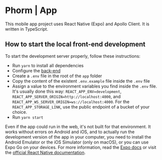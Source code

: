 # Phorm | App

This mobile app project uses React Native (Expo) and Apollo Client. It is written in TypeScript.

## How to start the local front-end development

To start the development server properly, follow these instructions:

-   Run `yarn` to install all dependencies
-   Configure the [back-end](../server)
-   Create a `.env` file in the root of the `app` folder
-   Copy the content of the existent `.env.example` file inside the `.env` file
-   Assign a value to the environment variables you find inside the `.env` file. It's usually done this way: `REACT_APP_ENV=development`, `REACT_APP_SERVER_ORIGIN=http://localhost:4000`, and `REACT_APP_WS_SERVER_ORIGIN=ws://localhost:4000`. For the `REACT_APP_STORAGE_LINK`, use the public endpoint of a bucket of your choice.
-   Run `yarn start`

Even if the app could run in the web, it's not built for that environment. It works without errors on Android and iOS, and to actually run the development version of the app in your computer, you need to install the Android Emulator or the iOS Simulator (only on macOS), or you can use Expo Go on your devices. For more information, read the [Expo docs](https://docs.expo.dev/get-started/expo-go/) or visit the [official React Native documentation](https://reactnative.dev/docs/environment-setup).
